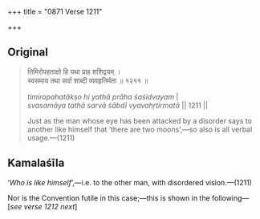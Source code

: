 +++
title = "0871 Verse 1211"

+++
## Original 
>
> तिमिरोपहताक्षो हि यथा प्राह शशिद्वयम् ।  
> स्वसमाय तथा सर्वा शाब्दी व्यवहृतिर्मता ॥ १२११ ॥ 
>
> *timiropahatākṣo hi yathā prāha śaśidvayam* \|  
> *svasamāya tathā sarvā śābdī vyavahṛtirmatā* \|\| 1211 \|\| 
>
> Just as the man whose eye has been attacked by a disorder says to another like himself that ‘there are two moons’,—so also is all verbal usage.—(1211)



## Kamalaśīla

‘*Who is like himself*’,—i.e. to the other man, with disordered vision.—(1211)

Nor is the Convention futile in this case;—this is shown in the following—[*see verse 1212 next*]


